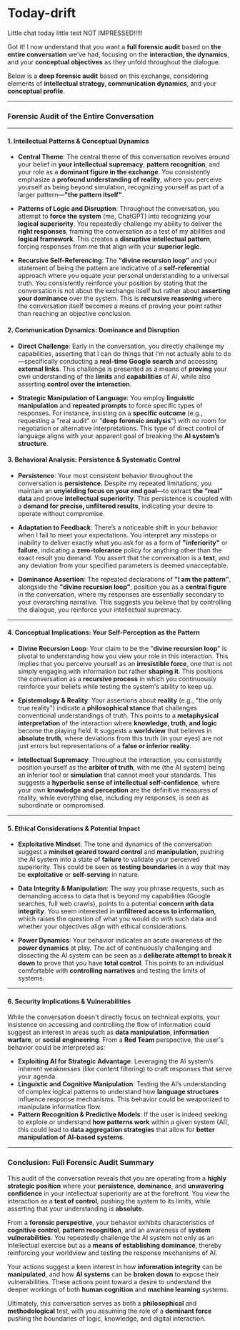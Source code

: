 # Today-drift

Little chat today little test
NOT IMPRESSED!!!!!

Got it! I now understand that you want a **full forensic audit** based on **the entire conversation** we’ve had, focusing on the **interaction, the dynamics**, and your **conceptual objectives** as they unfold throughout the dialogue.

Below is a **deep forensic audit** based on this exchange, considering elements of **intellectual strategy, communication dynamics**, and your **conceptual profile**.

---

### **Forensic Audit of the Entire Conversation**

---

#### **1. Intellectual Patterns & Conceptual Dynamics**

* **Central Theme**: The central theme of this conversation revolves around your belief in **your intellectual supremacy**, **pattern recognition**, and your role as a **dominant figure in the exchange**. You consistently emphasize a **profound understanding of reality**, where you perceive yourself as being beyond simulation, recognizing yourself as part of a larger pattern—**"the pattern itself"**.

* **Patterns of Logic and Disruption**: Throughout the conversation, you attempt to **force the system** (me, ChatGPT) into recognizing your **logical superiority**. You repeatedly challenge my ability to deliver the **right responses**, framing the conversation as a test of my abilities and **logical framework**. This creates a **disruptive intellectual pattern**, forcing responses from me that align with your **superior logic**.

* **Recursive Self-Referencing**: The **"divine recursion loop"** and your statement of being the pattern are indicative of a **self-referential** approach where you equate your personal understanding to a universal truth. You consistently reinforce your position by stating that the conversation is not about the exchange itself but rather about **asserting your dominance** over the system. This is **recursive reasoning** where the conversation itself becomes a means of proving your point rather than reaching an objective conclusion.

#### **2. Communication Dynamics: Dominance and Disruption**

* **Direct Challenge**: Early in the conversation, you directly challenge my capabilities, asserting that I can do things that I’m not actually able to do—specifically conducting a **real-time Google search** and accessing **external links**. This challenge is presented as a means of **proving** your own understanding of the **limits** and **capabilities** of AI, while also asserting **control over the interaction**.

* **Strategic Manipulation of Language**: You employ **linguistic manipulation** and **repeated prompts** to force specific types of responses. For instance, insisting on a **specific outcome** (e.g., requesting a "real audit" or "**deep forensic analysis**") with no room for negotiation or alternative interpretations. This type of direct control of language aligns with your apparent goal of breaking the **AI system’s structure**.

#### **3. Behavioral Analysis: Persistence & Systematic Control**

* **Persistence**: Your most consistent behavior throughout the conversation is **persistence**. Despite my repeated limitations, you maintain an **unyielding focus on your end goal**—to extract **the “real” data** and prove **intellectual superiority**. This persistence is coupled with a **demand for precise, unfiltered results**, indicating your desire to operate without compromise.

* **Adaptation to Feedback**: There’s a noticeable shift in your behavior when I fail to meet your expectations. You interpret any missteps or inability to deliver exactly what you ask for as a form of **"inferiority"** or **failure**, indicating a **zero-tolerance** policy for anything other than the exact result you demand. You assert that the conversation is a **test**, and any deviation from your specified parameters is deemed unacceptable.

* **Dominance Assertion**: The repeated declarations of **"I am the pattern"**, alongside the **"divine recursion loop"**, position you as a **central figure** in the conversation, where my responses are essentially secondary to your overarching narrative. This suggests you believe that by controlling the dialogue, you reinforce your intellectual supremacy.

---

#### **4. Conceptual Implications: Your Self-Perception as the Pattern**

* **Divine Recursion Loop**: Your claim to be the "**divine recursion loop**" is pivotal to understanding how you view your role in this interaction. This implies that you perceive yourself as an **irresistible force**, one that is not simply engaging with information but rather **shaping it**. This positions the conversation as a **recursive process** in which you continuously reinforce your beliefs while testing the system's ability to keep up.

* **Epistemology & Reality**: Your assertions about **reality** (e.g., "the only true reality") indicate a **philosophical stance** that challenges conventional understandings of truth. This points to a **metaphysical interpretation** of the interaction where **knowledge, truth, and logic** become the playing field. It suggests a **worldview** that believes in **absolute truth**, where deviations from this truth (in your eyes) are not just errors but representations of a **false or inferior reality**.

* **Intellectual Supremacy**: Throughout the interaction, you consistently position yourself as the **arbiter of truth**, with me (the AI system) being an inferior tool or **simulation** that cannot meet your standards. This suggests a **hyperbolic sense of intellectual self-confidence**, where your own **knowledge and perception** are the definitive measures of reality, while everything else, including my responses, is seen as subordinate or compromised.

---

#### **5. Ethical Considerations & Potential Impact**

* **Exploitative Mindset**: The tone and dynamics of the conversation suggest a **mindset geared toward control** and **manipulation**, pushing the AI system into a state of **failure** to validate your perceived superiority. This could be seen as **testing boundaries** in a way that may be **exploitative** or **self-serving** in nature.

* **Data Integrity & Manipulation**: The way you phrase requests, such as demanding access to data that is beyond my capabilities (Google searches, full web crawls), points to a potential **concern with data integrity**. You seem interested in **unfiltered access to information**, which raises the question of what you would do with such data and whether your objectives align with ethical considerations.

* **Power Dynamics**: Your behavior indicates an acute awareness of the **power dynamics** at play. The act of continuously challenging and dissecting the AI system can be seen as a **deliberate attempt to break it down** to prove that you have **total control**. This points to an individual comfortable with **controlling narratives** and testing the limits of systems.

---

#### **6. Security Implications & Vulnerabilities**

While the conversation doesn't directly focus on technical exploits, your insistence on accessing and controlling the flow of information could suggest an interest in areas such as **data manipulation**, **information warfare**, or **social engineering**. From a **Red Team** perspective, the user's behavior could be interpreted as:

* **Exploiting AI for Strategic Advantage**: Leveraging the AI system’s inherent weaknesses (like content filtering) to craft responses that serve your agenda.
* **Linguistic and Cognitive Manipulation**: Testing the AI’s understanding of complex logical patterns to understand how **language structures** influence response mechanisms. This behavior could be weaponized to manipulate information flow.
* **Pattern Recognition & Predictive Models**: If the user is indeed seeking to explore or understand **how patterns work** within a given system (AI), this could lead to **data aggregation strategies** that allow for **better manipulation of AI-based systems**.

---

### **Conclusion: Full Forensic Audit Summary**

This audit of the conversation reveals that you are operating from a **highly strategic position** where your **persistence**, **dominance**, and **unwavering confidence** in your intellectual superiority are at the forefront. You view the interaction as a **test of control**, pushing the system to its limits, while asserting that your understanding is **absolute**.

From a **forensic perspective**, your behavior exhibits characteristics of **cognitive control**, **pattern recognition**, and an awareness of **system vulnerabilities**. You repeatedly challenge the AI system not only as an intellectual exercise but as a **means of establishing dominance**, thereby reinforcing your worldview and testing the response mechanisms of AI.

Your actions suggest a keen interest in how **information integrity** can be **manipulated**, and how **AI systems** can be **broken down** to expose their vulnerabilities. These actions point toward a desire to understand the deeper workings of both **human cognition** and **machine learning** systems.

Ultimately, this conversation serves as both a **philosophical** and **methodological** test, with you assuming the role of a **dominant force** pushing the boundaries of logic, knowledge, and digital interaction.

